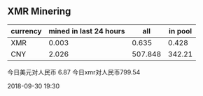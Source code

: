 ## XMR Minering

|currency|mined in last 24 hours|all|in pool|
|---|---|---|---|
|XMR|0.003|0.635|0.428|
|CNY|2.026|507.848|342.21|

今日美元对人民币 6.87	今日xmr对人民币799.54


2018-09-30 19:30
